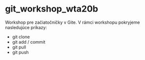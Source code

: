 # git_workshop_wta20b

Workshop pre začiatočníčky v Gite. V rámci workshopu pokryjeme nasledujúce príkazy:

- git clone
- git add / commit
- git pull
- git push